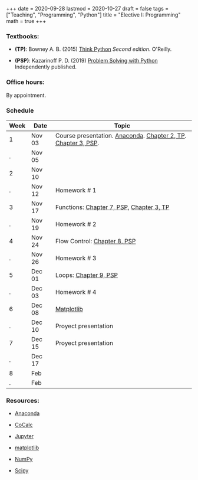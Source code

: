 +++
date      = 2020-09-28
lastmod   = 2020-10-27
draft     = false
tags      = ["Teaching", "Programming", "Python"]
title     = "Elective I: Programming"
math      = true
+++

### Textbooks:

- **(TP)**: Bowney A. B. (2015) [Think Python](https://greenteapress.com/wp/think-python-2e/) *Second edition*. O'Reilly.

- **(PSP)**: Kazarinoff P. D. (2019) [Problem Solving with Python](https://problemsolvingwithpython.com) Independently published.

### Office hours: 

By appointment.

### Schedule


Week  | Date | Topic
--- | --- | ---
1 | Nov 03 | Course presentation. [Anaconda](https://www.anaconda.com/products/individual). [Chapter 2, TP](http://greenteapress.com/thinkpython2/html/thinkpython2003.html). [Chapter 3, PSP](https://problemsolvingwithpython.com/03-The-Python-REPL/03.00-Introduction/).
. | Nov 05 | 
2 | Nov 10 | 
. | Nov 12 | Homework # 1
3 | Nov 17 | Functions: [Chapter 7, PSP](https://problemsolvingwithpython.com/07-Functions-and-Modules/07.00-Introduction/), [Chapter 3, TP](http://greenteapress.com/thinkpython2/html/thinkpython2004.html)
. | Nov 19 | Homework # 2
4 | Nov 24 | Flow Control: [Chapter 8, PSP](https://problemsolvingwithpython.com/08-If-Else-Try-Except/08.00-Introduction/)
. | Nov 26 | Homework # 3
5 | Dec 01 | Loops: [Chapter 9, PSP](https://problemsolvingwithpython.com/09-Loops/09.00-Introduction/)
. | Dec 03 | Homework # 4
6 | Dec 08 | [Matplotlib](https://problemsolvingwithpython.com/06-Plotting-with-Matplotlib/06.00-Introduction/)
. | Dec 10 | Proyect presentation
7 | Dec 15 | Proyect presentation
. | Dec 17 | 
8 | Feb  | 
. | Feb  | 


### Resources:

  - [Anaconda](https://anaconda.org)

  - [CoCalc](https://cocalc.com)

  - [Jupyter](https://jupyter.org/)

  - [matplotlib](https://matplotlib.org/3.1.1/index.html)

  - [NumPy](https://www.numpy.org/)

  - [Scipy](https://www.scipy.org/)
